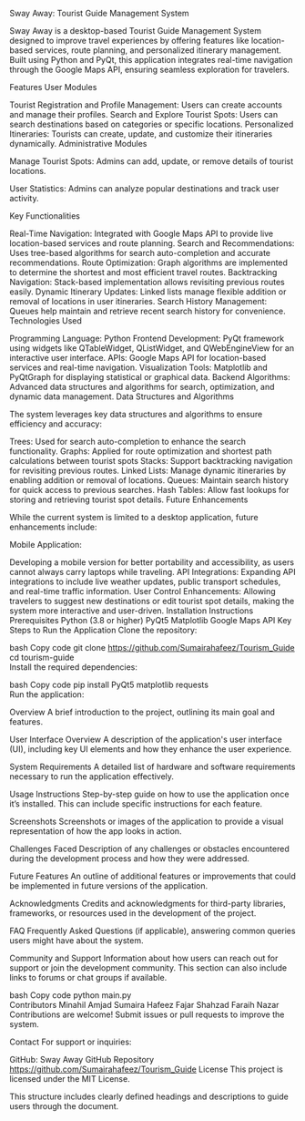 Sway Away: Tourist Guide Management System

Sway Away is a desktop-based Tourist Guide Management System designed to improve travel experiences by offering features like location-based services, route planning, and personalized itinerary management. Built using Python and PyQt, this application integrates real-time navigation through the Google Maps API, ensuring seamless exploration for travelers.

Features
User Modules

Tourist Registration and Profile Management: Users can create accounts and manage their profiles.
Search and Explore Tourist Spots: Users can search destinations based on categories or specific locations.
Personalized Itineraries: Tourists can create, update, and customize their itineraries dynamically.
Administrative Modules

Manage Tourist Spots: Admins can add, update, or remove details of tourist locations.

User Statistics: Admins can analyze popular destinations and track user activity.

Key Functionalities

Real-Time Navigation: Integrated with Google Maps API to provide live location-based services and route planning.
Search and Recommendations: Uses tree-based algorithms for search auto-completion and accurate recommendations.
Route Optimization: Graph algorithms are implemented to determine the shortest and most efficient travel routes.
Backtracking Navigation: Stack-based implementation allows revisiting previous routes easily.
Dynamic Itinerary Updates: Linked lists manage flexible addition or removal of locations in user itineraries.
Search History Management: Queues help maintain and retrieve recent search history for convenience.
Technologies Used

Programming Language: Python
Frontend Development: PyQt framework using widgets like QTableWidget, QListWidget, and QWebEngineView for an interactive user interface.
APIs: Google Maps API for location-based services and real-time navigation.
Visualization Tools: Matplotlib and PyQtGraph for displaying statistical or graphical data.
Backend Algorithms: Advanced data structures and algorithms for search, optimization, and dynamic data management.
Data Structures and Algorithms

The system leverages key data structures and algorithms to ensure efficiency and accuracy:

Trees: Used for search auto-completion to enhance the search functionality.
Graphs: Applied for route optimization and shortest path calculations between tourist spots
Stacks: Support backtracking navigation for revisiting previous routes.
Linked Lists: Manage dynamic itineraries by enabling addition or removal of locations.
Queues: Maintain search history for quick access to previous searches.
Hash Tables: Allow fast lookups for storing and retrieving tourist spot details.
Future Enhancements

While the current system is limited to a desktop application, future enhancements include:

Mobile Application:

 Developing a mobile version for better portability and accessibility, as users cannot always carry laptops while traveling.
API Integrations: Expanding API integrations to include live weather updates, public transport schedules, and real-time traffic information.
User Control Enhancements: Allowing travelers to suggest new destinations or edit tourist spot details, making the system more interactive and user-driven.
Installation Instructions
Prerequisites
Python (3.8 or higher)
PyQt5
Matplotlib
Google Maps API Key
Steps to Run the Application
Clone the repository:

bash
Copy code
git clone https://github.com/Sumairahafeez/Tourism_Guide  
cd tourism-guide  
Install the required dependencies:

bash
Copy code
pip install PyQt5 matplotlib requests  
Run the application:

Overview
A brief introduction to the project, outlining its main goal and features.

User Interface Overview
A description of the application's user interface (UI), including key UI elements and how they enhance the user experience.

System Requirements
A detailed list of hardware and software requirements necessary to run the application effectively.

Usage Instructions
Step-by-step guide on how to use the application once it’s installed. This can include specific instructions for each feature.

Screenshots
Screenshots or images of the application to provide a visual representation of how the app looks in action.

Challenges Faced
Description of any challenges or obstacles encountered during the development process and how they were addressed.

Future Features
An outline of additional features or improvements that could be implemented in future versions of the application.

Acknowledgments
Credits and acknowledgments for third-party libraries, frameworks, or resources used in the development of the project.

FAQ
Frequently Asked Questions (if applicable), answering common queries users might have about the system.

Community and Support
Information about how users can reach out for support or join the development community. This section can also include links to forums or chat groups if available.

bash
Copy code
python main.py  
Contributors
Minahil Amjad
Sumaira Hafeez
Fajar Shahzad
Faraih Nazar
Contributions are welcome! Submit issues or pull requests to improve the system.

Contact
For support or inquiries:

GitHub: Sway Away GitHub Repository
https://github.com/Sumairahafeez/Tourism_Guide 
License
This project is licensed under the MIT License.

This structure includes clearly defined headings and descriptions to guide users through the document.